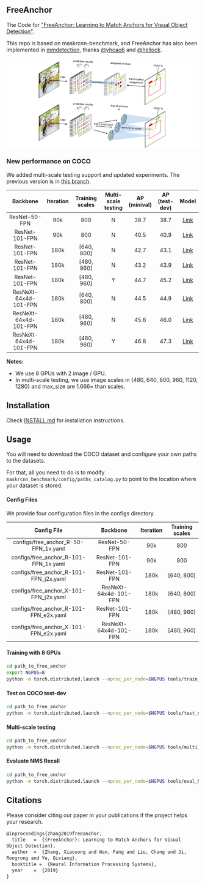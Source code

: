 ## FreeAnchor

The Code for ["FreeAnchor: Learning to Match Anchors for Visual Object Detection"](https://arxiv.org/abs/1909.02466).

This repo is based on maskrcnn-benchmark, and FreeAnchor has also been implemented in [mmdetection](https://github.com/open-mmlab/mmdetection), thanks [@yhcao6](https://github.com/yhcao6) and [@hellock](https://github.com/hellock).

![architecture](architecture.png)

### New performance on COCO
We added multi-scale testing support and updated experiments. The previous version is in [this branch](https://github.com/zhangxiaosong18/FreeAnchor/tree/previous). 

| Backbone        | Iteration | Training scales | Multi-scale<br>testing | AP<br>(minival) | AP<br>(test-dev) | Model      |
| :-------------------: | :-------: | :-------------: | :--------------: | :-------------: | :--------------: | :--------: |
| ResNet-50-FPN         | 90k       | 800             | N                | 38.7            | 38.7             | [Link](https://drive.google.com/open?id=1o-VvpOIwYCPxyas8n6OngpOznlVy0T6k )                                                      |
| ResNet-101-FPN        | 90k       | 800             | N                | 40.5            | 40.9             | [Link](https://drive.google.com/open?id=1jc5ncxuuuG3-sm-4OpkOfr51ClwCWHu0 )                                                      |
| ResNet-101-FPN        | 180k      | [640, 800]      | N                | 42.7            | 43.1             | [Link](https://drive.google.com/open?id=1OvK8Xona8v7mWU2nf5Fp1QzvwUaFhlIg )                                                      |
| ResNet-101-FPN        | 180k      | [480, 960]      | N                | 43.2            | 43.9             | [Link](https://drive.google.com/open?id=1ZIx2HTexVyU6xTwAm2ABTYjsJuLvlfhB )                                                      |
| ResNet-101-FPN        | 180k      | [480, 960]      | Y                | 44.7            | 45.2             | [Link](https://drive.google.com/open?id=1ZIx2HTexVyU6xTwAm2ABTYjsJuLvlfhB )                                                      |
| ResNeXt-64x4d-101-FPN | 180k      | [640, 800]      | N                | 44.5            | 44.9             | [Link](https://drive.google.com/open?id=1MrtXoBGHceq_BBY5cH-kw2ax5-aDPdTv )                                                      |
| ResNeXt-64x4d-101-FPN | 180k      | [480, 960]      | N                | 45.6            | 46.0             | [Link](https://drive.google.com/open?id=1r17agiu76xtwKxn2oE_pK4R847k-Cu5m )                                                      |
| ResNeXt-64x4d-101-FPN | 180k      | [480, 960]      | Y                | 46.8            | 47.3             | [Link](https://drive.google.com/open?id=1r17agiu76xtwKxn2oE_pK4R847k-Cu5m )                                                      |

**Notes:**

- We use 8 GPUs with 2 image / GPU. 
- In multi-scale testing, we use image scales in {480, 640, 800, 960, 1120, 1280} and max_size are 1.666&times; than scales. 


## Installation 
Check [INSTALL.md](INSTALL.md) for installation instructions.

## Usage
You will need to download the COCO dataset and configure your own paths to the datasets.

For that, all you need to do is to modify `maskrcnn_benchmark/config/paths_catalog.py` to point to the location where your dataset is stored.

#### Config Files
We provide four configuration files in the configs directory.

| Config File                               | Backbone                | Iteration | Training scales |
| :---------------------------------------: | :---------------------: | :-------: | :-------------: |
| configs/free_anchor_R-50-FPN_1x.yaml      | ResNet-50-FPN           | 90k       | 800             | 
| configs/free_anchor_R-101-FPN_1x.yaml     | ResNet-101-FPN          | 90k       | 800             |
| configs/free_anchor_R-101-FPN_j2x.yaml    | ResNet-101-FPN          | 180k      | [640, 800]      |
| configs/free_anchor_X-101-FPN_j2x.yaml    | ResNeXt-64x4d-101-FPN   | 180k      | [640, 800]      |
| configs/free_anchor_R-101-FPN_e2x.yaml    | ResNet-101-FPN          | 180k      | [480, 960]      |
| configs/free_anchor_X-101-FPN_e2x.yaml    | ResNeXt-64x4d-101-FPN   | 180k      | [480, 960]      |

#### Training with 8 GPUs

```bash
cd path_to_free_anchor
export NGPUS=8
python -m torch.distributed.launch --nproc_per_node=$NGPUS tools/train_net.py --config-file "path/to/config/file.yaml"
```

#### Test on COCO test-dev

```bash
cd path_to_free_anchor
python -m torch.distributed.launch --nproc_per_node=$NGPUS tools/test_net.py --config-file "path/to/config/file.yaml" MODEL.WEIGHT "path/to/.pth file" DATASETS.TEST "('coco_test-dev',)"
```

#### Multi-scale testing

```bash
cd path_to_free_anchor
python -m torch.distributed.launch --nproc_per_node=$NGPUS tools/multi_scale_test.py --config-file "path/to/config/file.yaml" MODEL.WEIGHT "path/to/.pth file" DATASETS.TEST "('coco_test-dev',)"
```

#### Evaluate NMS Recall

```bash
cd path_to_free_anchor
python -m torch.distributed.launch --nproc_per_node=$NGPUS tools/eval_NR.py --config-file "path/to/config/file.yaml" MODEL.WEIGHT "path/to/.pth file"
```

## Citations
Please consider citing our paper in your publications if the project helps your research.
```
@inproceedings{zhang2019freeanchor,
  title   =  {{FreeAnchor}: Learning to Match Anchors for Visual Object Detection},
  author  =  {Zhang, Xiaosong and Wan, Fang and Liu, Chang and Ji, Rongrong and Ye, Qixiang},
  booktitle =  {Neural Information Processing Systems},
  year    =  {2019}
}
```

